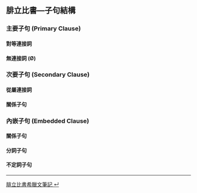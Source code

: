## 腓立比書—子句結構

### 主要子句 (Primary Clause)

#### 對等連接詞

#### 無連接詞 (Ø)

### 次要子句 (Secondary Clause)

#### 從屬連接詞

#### 關係子句


### 內嵌子句 (Embedded Clause)

#### 關係子句

#### 分詞子句

#### 不定詞子句

---
[腓立比書希臘文筆記  ↵](腓立比書希臘文筆記.md)